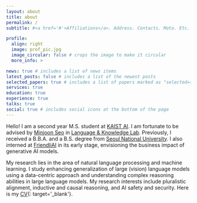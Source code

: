 ```yaml
---
layout: about
title: about
permalink: /
subtitle: #<a href='#'>Affiliations</a>. Address. Contacts. Moto. Etc.

profile:
  align: right
  image: prof_pic.jpg
  image_circular: false # crops the image to make it circular
  more_info: >

news: true # includes a list of news items
latest_posts: false # includes a list of the newest posts
selected_papers: true # includes a list of papers marked as "selected={true}"
services: true
education: true
experience: true
talks: true
social: true # includes social icons at the bottom of the page
---
```


<!-- Write your biography here. Tell the world about yourself. Link to your favorite [subreddit](http://reddit.com). You can put a picture in, too. The code is already in, just name your picture `prof_pic.jpg` and put it in the `img/` folder.

Put your address / P.O. box / other info right below your picture. You can also disable any of these elements by editing `profile` property of the YAML header of your `_pages/about.md`. Edit `_bibliography/papers.bib` and Jekyll will render your [publications page](/al-folio/publications/) automatically.

Link to your social media connections, too. This theme is set up to use [Font Awesome icons](https://fontawesome.com/) and [Academicons](https://jpswalsh.github.io/academicons/), like the ones below. Add your Facebook, Twitter, LinkedIn, Google Scholar, or just disable all of them. -->

Hello! I am a second year M.S. student at [KAIST AI](https://gsai.kaist.ac.kr/). I am fortunate to be advised by [Minjoon Seo](https://seominjoon.github.io/) in [Language & Knowledge Lab](https://LKLab.kaist.ac.kr/). Previously, I received a B.B.A. and a B.S. degree from [Seoul National University](https://en.snu.ac.kr/index.html). I also interned at [FriendliAI](https://friendli.ai/) in its early stage, envisioning the business impact of generative AI models.  
  
My research lies in the area of natural language processing and machine learning. I study enhancing generalization of large (vision) language models using a data-centric approach and understanding complex reasoning abilities in large language models. My research interests include pluralistic alignment, inductive and causal reasoning, and AI safety and security. Here is my [CV](assets/pdf/CV_SueHyun_Park_public.pdf){: target='_blank'}.
<!-- My research lies in the area of natural language processing and machine learning, with ongoing interests in AI safety/security (since undergrad!). I study novel synthetic data generation strategies to improve generalization of (vision) language models when given highly contextual information ([self-feedback-decision-revision](https://arxiv.org/abs/2311.07362), [fine-grained evaluation criteria](https://arxiv.org/abs/2401.06591), [personalized system messages](https://arxiv.org/abs/2405.17977)). I also analyze knowledge dependencies for complex reasoning ([reasoning graph with varying depths of knowledge](https://arxiv.org/abs/2406.19502)). My current goal is to improve language models' robustness against adversarial inputs through better reasoning of action implications and decision-making. -->

<!-- Specifically, I am interested in how to guide language models to interpret and synthesize complex, context-rich information. I am also interested in improving safe use of (vision) language models. -->
 <!-- I am also interested in modeling the human context, specifically individual values, behaviors, and preferences. -->
<!-- I have analyzed [hallucinative behavior](https://arxiv.org/abs/2311.07362) and [fine-grained evaluation capabilities](https://arxiv.org/abs/2401.06591) of vision-language models, and recently [proposed a zero-shot alignment method to individual preferences](https://arxiv.org/abs/2405.17977).  -->